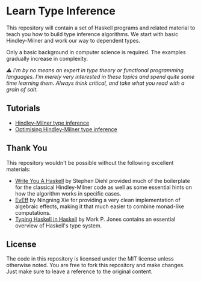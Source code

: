 Learn Type Inference
====================

This repository will contain a set of Haskell programs and related material to
teach you how to build type inference algorithms. We start with basic
Hindley-Milner and work our way to dependent types.

Only a basic background in computer science is required. The examples gradually
increase in complexity.

_⚠️ I'm by no means an expert in type theory or functional programming languages.
I'm merely very interested in these topics and spend quite some time learning
them. Always think critical, and take what you read with a grain of salt._

## Tutorials

 - [Hindley-Milner type inference][tut01]
 - [Optimising Hindley-Milner type inference][tut02]

[tut01]: https://github.com/samvv/learn-type-inference/tree/master/tutorials/01-simple-hindley-milner
[tut02]: https://github.com/samvv/learn-type-inference/tree/master/tutorials/02-optimising-hindley-milner

## Thank You

This repository wouldn't be possible without the following excellent materials:

 - [Write You A Haskell][ref1] by Stephen Diehl provided much of the boilerplate
   for the classical Hindley-Milner code as well as some essential hints on how
   the algorithm works in specific cases.
 - [EvEff][ref2] by Ningning Xie for providing a very clean implementation of
   algebraic effects, making it that much easier to combine monad-like
   computations.
 - [Typing Haskell in Haskell][ref3] by Mark P. Jones contains an essential
   overview of Haskell's type system. 

[ref1]: https://github.com/sdiehl/write-you-a-haskell
[ref2]: https://github.com/xnning/EvEff
[ref3]: https://web.cecs.pdx.edu/~mpj/thih/

## License

The code in this repository is licensed under the MIT license unless otherwise
noted. You are free to fork this repository and make changes. Just make sure to
leave a reference to the original content.


